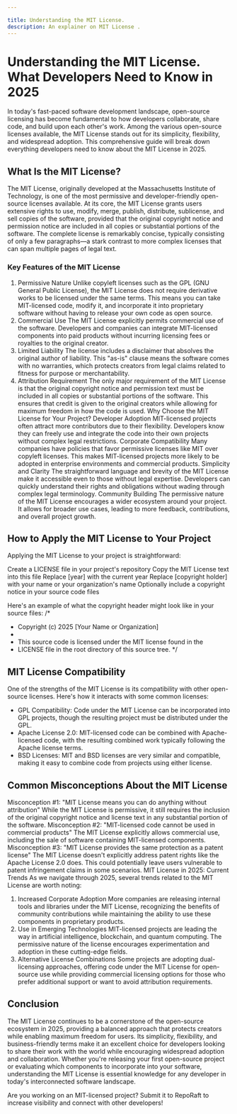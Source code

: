 ```yaml
---

title: Understanding the MIT License.
description: An explainer on MIT License .
---
```


# Understanding the MIT License. What Developers Need to Know in 2025

In today's fast-paced software development landscape, open-source licensing has become fundamental to how developers collaborate, share code, and build upon each other's work. Among the various open-source licenses available, the MIT License stands out for its simplicity, flexibility, and widespread adoption. This comprehensive guide will break down everything developers need to know about the MIT License in 2025.
## What Is the MIT License?
The MIT License, originally developed at the Massachusetts Institute of Technology, is one of the most permissive and developer-friendly open-source licenses available. At its core, the MIT License grants users extensive rights to use, modify, merge, publish, distribute, sublicense, and sell copies of the software, provided that the original copyright notice and permission notice are included in all copies or substantial portions of the software.
The complete license is remarkably concise, typically consisting of only a few paragraphs—a stark contrast to more complex licenses that can span multiple pages of legal text.
### Key Features of the MIT License
1. Permissive Nature
Unlike copyleft licenses such as the GPL (GNU General Public License), the MIT License does not require derivative works to be licensed under the same terms. This means you can take MIT-licensed code, modify it, and incorporate it into proprietary software without having to release your own code as open source.
2. Commercial Use
The MIT License explicitly permits commercial use of the software. Developers and companies can integrate MIT-licensed components into paid products without incurring licensing fees or royalties to the original creator.
3. Limited Liability
The license includes a disclaimer that absolves the original author of liability. This "as-is" clause means the software comes with no warranties, which protects creators from legal claims related to fitness for purpose or merchantability.
4. Attribution Requirement
The only major requirement of the MIT License is that the original copyright notice and permission text must be included in all copies or substantial portions of the software. This ensures that credit is given to the original creators while allowing for maximum freedom in how the code is used.
Why Choose the MIT License for Your Project?
Developer Adoption
MIT-licensed projects often attract more contributors due to their flexibility. Developers know they can freely use and integrate the code into their own projects without complex legal restrictions.
Corporate Compatibility
Many companies have policies that favor permissive licenses like MIT over copyleft licenses. This makes MIT-licensed projects more likely to be adopted in enterprise environments and commercial products.
Simplicity and Clarity
The straightforward language and brevity of the MIT License make it accessible even to those without legal expertise. Developers can quickly understand their rights and obligations without wading through complex legal terminology.
Community Building
The permissive nature of the MIT License encourages a wider ecosystem around your project. It allows for broader use cases, leading to more feedback, contributions, and overall project growth.

## How to Apply the MIT License to Your Project
Applying the MIT License to your project is straightforward:

Create a LICENSE file in your project's repository
Copy the MIT License text into this file
Replace [year] with the current year
Replace [copyright holder] with your name or your organization's name
Optionally include a copyright notice in your source code files

Here's an example of what the copyright header might look like in your source files:
/*
 * Copyright (c) 2025 [Your Name or Organization]
 * 
 * This source code is licensed under the MIT license found in the
 * LICENSE file in the root directory of this source tree.
 */

## MIT License Compatibility
One of the strengths of the MIT License is its compatibility with other open-source licenses. Here's how it interacts with some common licenses:

- GPL Compatibility: Code under the MIT License can be incorporated into GPL projects, though the resulting project must be distributed under the GPL.
- Apache License 2.0: MIT-licensed code can be combined with Apache-licensed code, with the resulting combined work typically following the Apache license terms.
- BSD Licenses: MIT and BSD licenses are very similar and compatible, making it easy to combine code from projects using either license.

## Common Misconceptions About the MIT License
Misconception #1: "MIT License means you can do anything without attribution"
While the MIT License is permissive, it still requires the inclusion of the original copyright notice and license text in any substantial portion of the software.
Misconception #2: "MIT-licensed code cannot be used in commercial products"
The MIT License explicitly allows commercial use, including the sale of software containing MIT-licensed components.
Misconception #3: "MIT License provides the same protection as a patent license"
The MIT License doesn't explicitly address patent rights like the Apache License 2.0 does. This could potentially leave users vulnerable to patent infringement claims in some scenarios.
MIT License in 2025: Current Trends
As we navigate through 2025, several trends related to the MIT License are worth noting:
1. Increased Corporate Adoption
More companies are releasing internal tools and libraries under the MIT License, recognizing the benefits of community contributions while maintaining the ability to use these components in proprietary products.
2. Use in Emerging Technologies
MIT-licensed projects are leading the way in artificial intelligence, blockchain, and quantum computing. The permissive nature of the license encourages experimentation and adoption in these cutting-edge fields.
3. Alternative License Combinations
Some projects are adopting dual-licensing approaches, offering code under the MIT License for open-source use while providing commercial licensing options for those who prefer additional support or want to avoid attribution requirements.

## Conclusion
The MIT License continues to be a cornerstone of the open-source ecosystem in 2025, providing a balanced approach that protects creators while enabling maximum freedom for users. Its simplicity, flexibility, and business-friendly terms make it an excellent choice for developers looking to share their work with the world while encouraging widespread adoption and collaboration.
Whether you're releasing your first open-source project or evaluating which components to incorporate into your software, understanding the MIT License is essential knowledge for any developer in today's interconnected software landscape.

Are you working on an MIT-licensed project? Submit it to RepoRaft to increase visibility and connect with other developers!